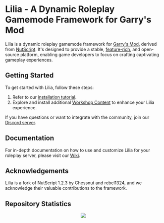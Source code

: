 # Lilia - A Dynamic Roleplay Gamemode Framework for Garry's Mod

Lilia is a dynamic roleplay gamemode framework for [Garry's Mod](https://gmod.facepunch.com/), derived from [NutScript](https://github.com/NutScript/NutScript). It's designed to provide a stable, [feature-rich](https://github.com/Lilia-Framework/Lilia/wiki/Features-List), and open-source platform, enabling game developers to focus on crafting captivating gameplay experiences.

## Getting Started

To get started with Lilia, follow these steps:

1. Refer to our [installation tutorial](https://github.com/Lilia-Framework/Lilia/wiki/Installation-Tutorial).
2. Explore and install additional [Workshop Content](https://steamcommunity.com/sharedfiles/filedetails/?id=2959728255) to enhance your Lilia experience.

If you have questions or want to integrate with the community, join our [Discord server](https://discord.gg/jjrhyeuzYV).

## Documentation

For in-depth documentation on how to use and customize Lilia for your roleplay server, please visit our [Wiki](https://github.com/Lilia-Framework/Lilia/wiki).

## Acknowledgements

Lilia is a fork of NutScript 1.2.3 by Chessnut and rebel1324, and we acknowledge their valuable contributions to the framework.

## Repository Statistics

<p align="center">
  <img src="https://repobeats.axiom.co/api/embed/660cce650311f7194a70c7b65fb5e33506950da8.svg">
</p>
